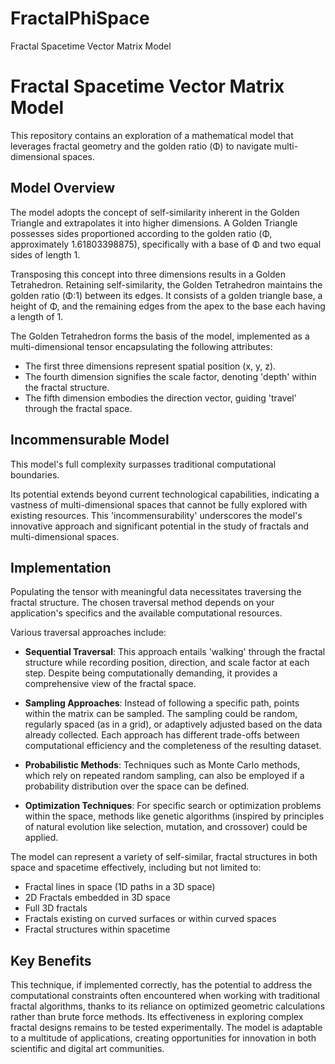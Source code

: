 # FractalPhiSpace
Fractal Spacetime Vector Matrix Model

# Fractal Spacetime Vector Matrix Model

This repository contains an exploration of a mathematical model that leverages fractal geometry and the golden ratio (Φ) to navigate multi-dimensional spaces.

## Model Overview

The model adopts the concept of self-similarity inherent in the Golden Triangle and extrapolates it into higher dimensions. A Golden Triangle possesses sides proportioned according to the golden ratio (Φ, approximately 1.61803398875), specifically with a base of Φ and two equal sides of length 1.

Transposing this concept into three dimensions results in a Golden Tetrahedron. Retaining self-similarity, the Golden Tetrahedron maintains the golden ratio (Φ:1) between its edges. It consists of a golden triangle base, a height of Φ, and the remaining edges from the apex to the base each having a length of 1.

The Golden Tetrahedron forms the basis of the model, implemented as a multi-dimensional tensor encapsulating the following attributes:

- The first three dimensions represent spatial position (x, y, z).
- The fourth dimension signifies the scale factor, denoting 'depth' within the fractal structure.
- The fifth dimension embodies the direction vector, guiding 'travel' through the fractal space.

## Incommensurable Model

This model's full complexity surpasses traditional computational boundaries.

Its potential extends beyond current technological capabilities, indicating a vastness of multi-dimensional spaces that cannot be fully explored with existing resources. This 'incommensurability' underscores the model's innovative approach and significant potential in the study of fractals and multi-dimensional spaces.

## Implementation

Populating the tensor with meaningful data necessitates traversing the fractal structure. The chosen traversal method depends on your application's specifics and the available computational resources.

Various traversal approaches include:

- **Sequential Traversal**: This approach entails 'walking' through the fractal structure while recording position, direction, and scale factor at each step. Despite being computationally demanding, it provides a comprehensive view of the fractal space.

- **Sampling Approaches**: Instead of following a specific path, points within the matrix can be sampled. The sampling could be random, regularly spaced (as in a grid), or adaptively adjusted based on the data already collected. Each approach has different trade-offs between computational efficiency and the completeness of the resulting dataset.

- **Probabilistic Methods**: Techniques such as Monte Carlo methods, which rely on repeated random sampling, can also be employed if a probability distribution over the space can be defined.

- **Optimization Techniques**: For specific search or optimization problems within the space, methods like genetic algorithms (inspired by principles of natural evolution like selection, mutation, and crossover) could be applied.

The model can represent a variety of self-similar, fractal structures in both space and spacetime effectively, including but not limited to:

- Fractal lines in space (1D paths in a 3D space)
- 2D Fractals embedded in 3D space
- Full 3D fractals
- Fractals existing on curved surfaces or within curved spaces
- Fractal structures within spacetime

## Key Benefits

This technique, if implemented correctly, has the potential to address the computational constraints often encountered when working with traditional fractal algorithms, thanks to its reliance on optimized geometric calculations rather than brute force methods. Its effectiveness in exploring complex fractal designs remains to be tested experimentally. The model is adaptable to a multitude of applications, creating opportunities for innovation in both scientific and digital art communities.
